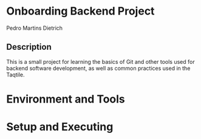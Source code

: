 # Onboarding Backend Project

Pedro Martins Dietrich

## Description

This is a small project for learning the basics of Git and other tools used for backend software development, as well as common practices used in the Taqtile.

# Environment and Tools

# Setup and Executing
